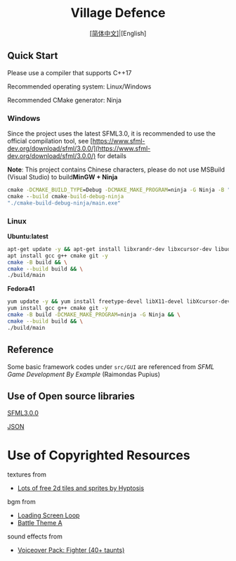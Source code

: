 <h1 style="text-align: center">Village Defence</h1>

<div style="text-align: center;"><a href="./README.md">[简体中文]</a>|[English]</div>

## Quick Start

Please use a compiler that supports C++17

Recommended operating system: Linux/Windows

Recommended CMake generator: Ninja

### Windows

Since the project uses the latest SFML3.0, it is recommended to use the official compilation tool,
see [https://www.sfml-dev.org/download/sfml/3.0.0/](https://www.sfml-dev.org/download/sfml/3.0.0/) for details

**Note**: This project contains Chinese characters, please do not use MSBuild (Visual Studio) to build**MinGW + Ninja**

```cmd
cmake -DCMAKE_BUILD_TYPE=Debug -DCMAKE_MAKE_PROGRAM=ninja -G Ninja -B "cmake-build-debug-ninja"
cmake --build cmake-build-debug-ninja
"./cmake-build-debug-ninja/main.exe"
```

### Linux

**Ubuntu:latest**

```bash
apt-get update -y && apt-get install libxrandr-dev libxcursor-dev libudev-dev libopenal-dev libflac-dev libvorbis-dev libgl1-mesa-dev libegl1-mesa-dev libfreetype6-dev libxi-dev -y
apt install gcc g++ cmake git -y
cmake -B build && \
cmake --build build && \
./build/main
```

**Fedora41**

```bash
yum update -y && yum install freetype-devel libX11-devel libXcursor-devel libXrandr-devel mesa-libGL-devel systemd-devel openal-soft-devel libvorbis-devel libogg-devel flac-devel libxi-devel -y
yum install gcc g++ cmake git -y
cmake -B build -DCMAKE_MAKE_PROGRAM=ninja -G Ninja && \
cmake --build build && \
./build/main
```

## Reference

Some basic framework codes under `src/GUI` are referenced from *SFML Game Development By Example* (Raimondas Pupius)

## Use of Open source libraries

[SFML3.0.0](https://github.com/SFML/SFML.git)

[JSON](https://github.com/nlohmann/json.git)

# Use of Copyrighted Resources

textures from

- [Lots of free 2d tiles and sprites by Hyptosis](https://opengameart.org/content/lots-of-free-2d-tiles-and-sprites-by-hyptosis)

bgm from

- [Loading Screen Loop](https://opengameart.org/content/loading-screen-loop)
- [Battle Theme A](https://opengameart.org/content/battle-theme-a)

sound effects from

- [Voiceover Pack: Fighter (40+ taunts)](https://opengameart.org/content/voiceover-pack-fighter-40-taunts)